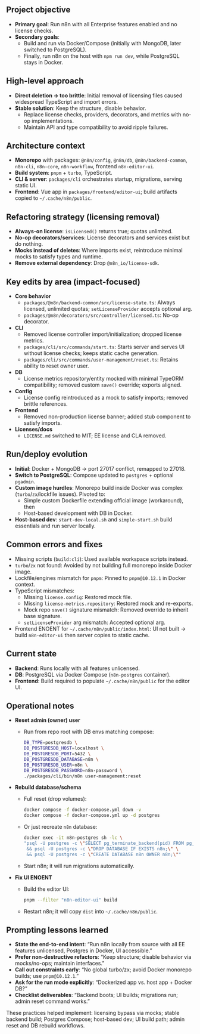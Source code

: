 ## Project objective

- **Primary goal**: Run n8n with all Enterprise features enabled and no license checks.
- **Secondary goals**:
  - Build and run via Docker/Compose (initially with MongoDB, later switched to PostgreSQL).
  - Finally, run n8n on the host with `npm run dev`, while PostgreSQL stays in Docker.

## High-level approach

- **Direct deletion → too brittle**: Initial removal of licensing files caused widespread TypeScript and import errors.
- **Stable solution**: Keep the structure, disable behavior.
  - Replace license checks, providers, decorators, and metrics with no-op implementations.
  - Maintain API and type compatibility to avoid ripple failures.

## Architecture context

- **Monorepo** with packages: `@n8n/config`, `@n8n/db`, `@n8n/backend-common`, `n8n-cli`, `n8n-core`, `n8n-workflow`, frontend `n8n-editor-ui`.
- **Build system**: `pnpm` + `turbo`, TypeScript.
- **CLI & server**: `packages/cli` orchestrates startup, migrations, serving static UI.
- **Frontend**: Vue app in `packages/frontend/editor-ui`; build artifacts copied to `~/.cache/n8n/public`.

## Refactoring strategy (licensing removal)

- **Always-on license**: `isLicensed()` returns true; quotas unlimited.
- **No-op decorators/services**: License decorators and services exist but do nothing.
- **Mocks instead of deletes**: Where imports exist, reintroduce minimal mocks to satisfy types and runtime.
- **Remove external dependency**: Drop `@n8n_io/license-sdk`.

## Key edits by area (impact-focused)

- **Core behavior**
  - `packages/@n8n/backend-common/src/license-state.ts`: Always licensed, unlimited quotas; `setLicenseProvider` accepts optional arg.
  - `packages/@n8n/decorators/src/controller/licensed.ts`: No-op decorator.
- **CLI**
  - Removed license controller import/initialization; dropped license metrics.
  - `packages/cli/src/commands/start.ts`: Starts server and serves UI without license checks; keeps static cache generation.
  - `packages/cli/src/commands/user-management/reset.ts`: Retains ability to reset owner user.
- **DB**
  - License metrics repository/entity mocked with minimal TypeORM compatibility; removed custom `save()` override; exports aligned.
- **Config**
  - License config reintroduced as a mock to satisfy imports; removed brittle references.
- **Frontend**
  - Removed non-production license banner; added stub component to satisfy imports.
- **Licenses/docs**
  - `LICENSE.md` switched to MIT; EE license and CLA removed.

## Run/deploy evolution

- **Initial**: Docker + MongoDB → port 27017 conflict, remapped to 27018.
- **Switch to PostgreSQL**: Compose updated to `postgres` + optional `pgadmin`.
- **Custom image hurdles**: Monorepo build inside Docker was complex (`turbo`/`zx`/lockfile issues). Pivoted to:
  - Simple custom Dockerfile extending official image (workaround), then
  - Host-based development with DB in Docker.
- **Host-based dev**: `start-dev-local.sh` and `simple-start.sh` build essentials and run server locally.

## Common errors and fixes

- Missing scripts (`build:cli`): Used available workspace scripts instead.
- `turbo`/`zx` not found: Avoided by not building full monorepo inside Docker image.
- Lockfile/engines mismatch for `pnpm`: Pinned to `pnpm@10.12.1` in Docker context.
- TypeScript mismatches:
  - Missing `license.config`: Restored mock file.
  - Missing `license-metrics.repository`: Restored mock and re-exports.
  - Mock repo `save()` signature mismatch: Removed override to inherit base signature.
  - `setLicenseProvider` arg mismatch: Accepted optional arg.
- Frontend ENOENT for `~/.cache/n8n/public/index.html`: UI not built → build `n8n-editor-ui` then server copies to static cache.

## Current state

- **Backend**: Runs locally with all features unlicensed.
- **DB**: PostgreSQL via Docker Compose (`n8n-postgres` container).
- **Frontend**: Build required to populate `~/.cache/n8n/public` for the editor UI.

## Operational notes

- **Reset admin (owner) user**
  - Run from repo root with DB envs matching compose:
    ```bash
    DB_TYPE=postgresdb \
    DB_POSTGRESDB_HOST=localhost \
    DB_POSTGRESDB_PORT=5432 \
    DB_POSTGRESDB_DATABASE=n8n \
    DB_POSTGRESDB_USER=n8n \
    DB_POSTGRESDB_PASSWORD=n8n-password \
    ./packages/cli/bin/n8n user-management:reset
    ```

- **Rebuild database/schema**
  - Full reset (drop volumes):
    ```bash
    docker compose -f docker-compose.yml down -v
    docker compose -f docker-compose.yml up -d postgres
    ```
  - Or just recreate `n8n` database:
    ```bash
    docker exec -it n8n-postgres sh -lc \
    "psql -U postgres -c \"SELECT pg_terminate_backend(pid) FROM pg_stat_activity WHERE datname='n8n';\" \
     && psql -U postgres -c \"DROP DATABASE IF EXISTS n8n;\" \
     && psql -U postgres -c \"CREATE DATABASE n8n OWNER n8n;\""
    ```
  - Start n8n; it will run migrations automatically.

- **Fix UI ENOENT**
  - Build the editor UI:
    ```bash
    pnpm --filter "n8n-editor-ui" build
    ```
  - Restart n8n; it will copy `dist` into `~/.cache/n8n/public`.

## Prompting lessons learned

- **State the end-to-end intent**: “Run n8n locally from source with all EE features unlicensed, Postgres in Docker, UI accessible.”
- **Prefer non-destructive refactors**: “Keep structure; disable behavior via mocks/no-ops; maintain interfaces.”
- **Call out constraints early**: “No global turbo/zx; avoid Docker monorepo builds; use `pnpm@10.12.1`.”
- **Ask for the run mode explicitly**: “Dockerized app vs. host app + Docker DB?”
- **Checklist deliverables**: “Backend boots; UI builds; migrations run; admin reset command works.”

These practices helped implement: licensing bypass via mocks; stable backend build; Postgres Compose; host-based dev; UI build path; admin reset and DB rebuild workflows.


